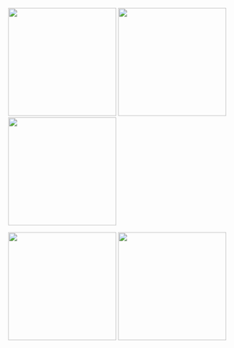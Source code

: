 <p>
  <image src="https://github.com/hammad5647/FinalApp/assets/154864756/4d267f42-cfcd-47bf-94a0-449c49e97164" width="220px"/>
    <image src="https://github.com/hammad5647/FinalApp/assets/154864756/c965f4fc-1f93-42b1-9dec-7678c1966b66" width="220px"/>
    <image src="https://github.com/hammad5647/FinalApp/assets/154864756/d6db7f3f-a697-409d-8d8f-9dd72ae75e2e" width="220px"/>
  
</p>
<p>
  <image src="https://github.com/hammad5647/FinalApp/assets/154864756/35488618-b82a-438a-b5f5-4e1eadf8a5f2" width="220px"/>
  <image src="https://github.com/hammad5647/FinalApp/assets/154864756/c3c211a8-eb0b-4056-be3c-06850394e647" width="220px"/>
</p>
